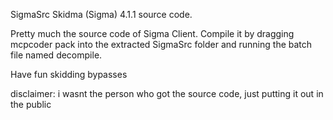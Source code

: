 SigmaSrc
Skidma (Sigma) 4.1.1 source code. 

Pretty much the source code of Sigma Client. Compile it by dragging mcpcoder pack into the extracted SigmaSrc folder and running the batch file named decompile.

Have fun skidding bypasses

disclaimer: i wasnt the person who got the source code, just putting it out in the public
